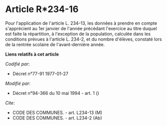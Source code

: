 # Article R*234-16

Pour l'application de l'article L. 234-13, les données à prendre en compte s'apprécient au 1er janvier de l'année précédant
l'exercice au titre duquel est faite la répartition, à l'exception de la population, calculée dans les conditions prévues à
l'article L. 234-2, et du nombre d'élèves, constaté lors de la rentrée scolaire de l'avant-dernière année.

**Liens relatifs à cet article**

_Codifié par_:

  - Décret n°77-91 1977-01-27

_Modifié par_:

  - Décret n°94-366 du 10 mai 1994 - art. 1 ()

_Cite_:

  - CODE DES COMMUNES. - art. L234-13 (M)
  - CODE DES COMMUNES. - art. L234-2 (Ab)
